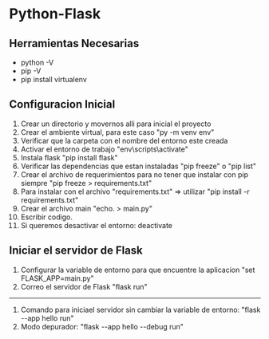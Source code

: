 # Python-Flask
## Herramientas Necesarias

* python -V
* pip -V
* pip install virtualenv

## Configuracion Inicial

1. Crear un directorio y movernos alli para inicial el proyecto
2. Crear el ambiente virtual, para este caso "py -m venv env"
3. Verificar que la carpeta con el nombre del entorno este creada
4. Activar el entorno de trabajo "env\scripts\activate"
5. Instala flask "pip install flask"
6. Verificar las dependencias que estan instaladas "pip freeze" o "pip list"
7. Crear el archivo de requerimientos para no tener que instalar con pip siempre "pip freeze > requirements.txt"
8. Para instalar con el archivo "requirements.txt" => utilizar "pip install -r requirements.txt"
9. Crear el archivo main "echo. > main.py"
10. Escribir codigo.
11. Si queremos desactivar el entorno: deactivate

## Iniciar el servidor de Flask

1. Configurar la variable de entorno para que encuentre la aplicacion "set FLASK_APP=main.py"
2. Correo el servidor de Flask "flask run"

-----

1. Comando para iniciael servidor sin cambiar la variable de entorno: "flask --app hello run"
2. Modo depurador: "flask --app hello --debug run"
